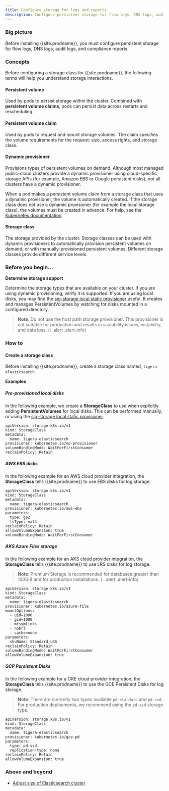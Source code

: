 ```yaml
---
title: Configure storage for logs and reports
description: Configure persistent storage for flow logs, DNS logs, audit logs, and compliance reports. 
---
```


### Big picture

Before installing {{site.prodname}}, you must configure persistent storage for flow logs, DNS logs, audit logs, and compliance reports.

### Concepts

Before configuring a storage class for {{site.prodname}}, the following terms will help you understand storage interactions.

#### Persistent volume

Used by pods to persist storage within the cluster. Combined with **persistent volume claims**, pods can persist data across restarts and rescheduling.

#### Persistent volume claim

Used by pods to request and mount storage volumes. The claim specifies the volume requirements for the request: size, access rights, and storage class.

#### Dynamic provisioner

Provisions types of persistent volumes on demand. Although most managed public-cloud clusters provide a dynamic provisioner using cloud-specific storage APIs (for example, Amazon EBS or Google persistent disks), not all clusters have a dynamic provisioner.

When a pod makes a persistent volume claim from a storage class that uses a dynamic provisioner, the volume is automatically created. If the storage class does not use a dynamic provisioner (for example the local storage class), the volumes must be created in advance. For help, see the [Kubernetes documentation](https://kubernetes.io/docs/concepts/storage/dynamic-provisioning/).

#### Storage class

The storage provided by the cluster. Storage classes can be used with dynamic provisioners to automatically provision persistent volumes on demand, or with manually-provisioned persistent volumes. Different storage classes provide different service levels.

### Before you begin...

**Determine storage support**

Determine the storage types that are available on your cluster. If you are using dynamic provisioning, verify it is supported.
If you are using local disks, you may find the [sig-storage local static provisioner](https://github.com/kubernetes-sigs/sig-storage-local-static-provisioner) useful. It creates and manages PersistentVolumes by watching for disks mounted in a configured directory.

  > **Note**: Do not use the host path storage provisioner. This provisioner is not suitable for production and results in scalability issues, instability, and data loss.
{: .alert .alert-info}

### How to

#### Create a storage class

Before installing {{site.prodname}}, create a storage class named, `tigera-elasticsearch`.

**Examples**

##### Pre-provisioned local disks

In the following example, we create a **StorageClass** to use when explicitly adding **PersistentVolumes** for local disks. This can be performed manually, or using the [sig-storage local static provisioner](https://github.com/kubernetes-sigs/sig-storage-local-static-provisioner).

```
apiVersion: storage.k8s.io/v1
kind: StorageClass
metadata:
  name: tigera-elasticsearch
provisioner: kubernetes.io/no-provisioner
volumeBindingMode: WaitForFirstConsumer
reclaimPolicy: Retain
```

##### AWS EBS disks

In the following example for an AWS cloud provider integration, the **StorageClass** tells {{site.prodname}} to use EBS disks for log storage.

```
apiVersion: storage.k8s.io/v1
kind: StorageClass
metadata:
  name: tigera-elasticsearch
provisioner: kubernetes.io/aws-ebs
parameters:
  type: gp2
  fsType: ext4
reclaimPolicy: Retain
allowVolumeExpansion: true
volumeBindingMode: WaitForFirstConsumer
```

##### AKS Azure Files storage

In the following example for an AKS cloud provider integration, the **StorageClass** tells {{site.prodname}} to use LRS disks for log storage.
   > **Note**: Premium Storage is recommended for databases greater than 100GiB and for production installations.
{: .alert .alert-info}

```
apiVersion: storage.k8s.io/v1
kind: StorageClass
metadata:
  name: tigera-elasticsearch
provisioner: kubernetes.io/azure-file
mountOptions:
  - uid=1000
  - gid=1000
  - mfsymlinks
  - nobrl
  - cache=none
parameters:
  skuName: Standard_LRS
reclaimPolicy: Retain
volumeBindingMode: WaitForFirstConsumer
allowVolumeExpansion: true
```

##### GCP Persistent Disks

In the following example for a GKE cloud provider integration, the **StorageClass** tells {{site.prodname}} to use the GCE Persistent Disks for log storage. 


  > **Note**: There are currently two types available `pd-standard` and `pd-ssd`. For production deployments, we recommend using the `pd-ssd` storage type. 

```
apiVersion: storage.k8s.io/v1
kind: StorageClass
metadata:
  name: tigera-elasticsearch
provisioner: kubernetes.io/gce-pd
parameters:
  type: pd-ssd
  replication-type: none
reclaimPolicy: Retain
allowVolumeExpansion: true
```

### Above and beyond

- [Adjust size of Elasticsearch cluster]({{site.baseurl}}/maintenance/adjust-log-storage-size)
